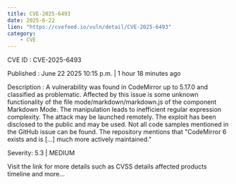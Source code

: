 ```yaml
---
title: CVE-2025-6493
date: 2025-6-22
lien: "https://cvefeed.io/vuln/detail/CVE-2025-6493"
category:
    - CVE
---
```


CVE ID : CVE-2025-6493

Published :  June 22
2025
10:15 p.m. | 1 hour
18 minutes ago

Description : A vulnerability was found in CodeMirror up to 5.17.0 and classified as problematic. Affected by this issue is some unknown functionality of the file mode/markdown/markdown.js of the component Markdown Mode. The manipulation leads to inefficient regular expression complexity. The attack may be launched remotely. The exploit has been disclosed to the public and may be used. Not all code samples mentioned in the GitHub issue can be found. The repository mentions
that "CodeMirror 6 exists
and is [...] much more actively maintained."

Severity: 5.3 | MEDIUM

Visit the link for more details
such as CVSS details
affected products
timeline
and more...
